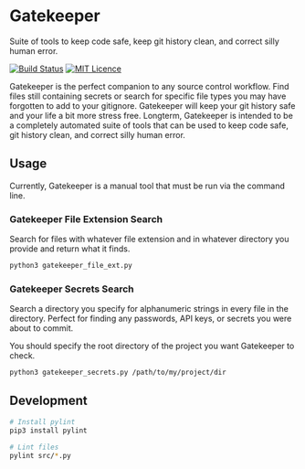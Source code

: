 # Gatekeeper

Suite of tools to keep code safe, keep git history clean, and correct silly human error.

[![Build Status](https://travis-ci.org/Justintime50/gatekeeper.svg?branch=master)](https://travis-ci.org/Justintime50/gatekeeper)
[![MIT Licence](https://badges.frapsoft.com/os/mit/mit.svg?v=103)](https://opensource.org/licenses/mit-license.php)

Gatekeeper is the perfect companion to any source control workflow. Find files still containing secrets or search for specific file types you may have forgotten to add to your gitignore. Gatekeeper will keep your git history safe and your life a bit more stress free. Longterm, Gatekeeper is intended to be a completely automated suite of tools that can be used to keep code safe, git history clean, and correct silly human error.

## Usage

Currently, Gatekeeper is a manual tool that must be run via the command line.

### Gatekeeper File Extension Search

Search for files with whatever file extension and in whatever directory you provide and return what it finds.

```bash
python3 gatekeeper_file_ext.py
```

### Gatekeeper Secrets Search

Search a directory you specify for alphanumeric strings in every file in the directory. Perfect for finding any passwords, API keys, or secrets you were about to commit.

You should specify the root directory of the project you want Gatekeeper to check.

```bash
python3 gatekeeper_secrets.py /path/to/my/project/dir
```

## Development

```bash
# Install pylint
pip3 install pylint

# Lint files
pylint src/*.py
```
